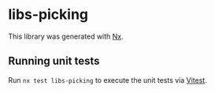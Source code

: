 # libs-picking

This library was generated with [Nx](https://nx.dev).

## Running unit tests

Run `nx test libs-picking` to execute the unit tests via [Vitest](https://vitest.dev/).

